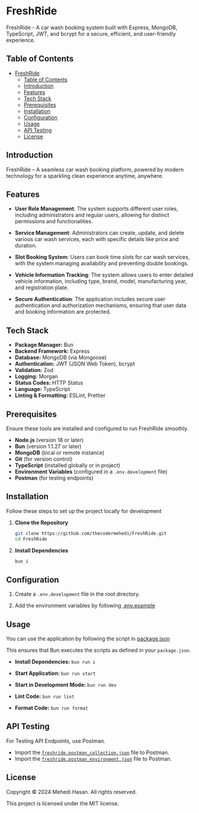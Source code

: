 # FreshRide

FreshRide - A car wash booking system built with Express, MongoDB, TypeScript, JWT, and bcrypt for a secure, efficient, and user-friendly experience.

## Table of Contents

- [FreshRide](#freshride)
  - [Table of Contents](#table-of-contents)
  - [Introduction](#introduction)
  - [Features](#features)
  - [Tech Stack](#tech-stack)
  - [Prerequisites](#prerequisites)
  - [Installation](#installation)
  - [Configuration](#configuration)
  - [Usage](#usage)
  - [API Testing](#api-testing)
  - [License](#license)

## Introduction

FreshRide – A seamless car wash booking platform, powered by modern technology for a sparkling clean experience anytime, anywhere.

## Features

- **User Role Management**: The system supports different user roles, including administrators and regular users, allowing for distinct permissions and functionalities.

- **Service Management**: Administrators can create, update, and delete various car wash services, each with specific details like price and duration.

- **Slot Booking System**: Users can book time slots for car wash services, with the system managing availability and preventing double bookings.

- **Vehicle Information Tracking**: The system allows users to enter detailed vehicle information, including type, brand, model, manufacturing year, and registration plate.

- **Secure Authentication**: The application includes secure user authentication and authorization mechanisms, ensuring that user data and booking information are protected.

## Tech Stack

- **Package Manager:** Bun
- **Backend Framework:** Express
- **Database:** MongoDB (via Mongoose)
- **Authentication:** JWT (JSON Web Token), bcrypt
- **Validation:** Zod
- **Logging:** Morgan
- **Status Codes:** HTTP Status
- **Language:** TypeScript
- **Linting & Formatting:** ESLint, Prettier

## Prerequisites

Ensure these tools are installed and configured to run FreshRide smoothly.

- **Node.js** (version 18 or later)
- **Bun** (version 1.1.27 or later)
- **MongoDB** (local or remote instance)
- **Git** (for version control)
- **TypeScript** (installed globally or in project)
- **Environment Variables** (configured in a `.env.development` file)
- **Postman** (for testing endpoints)

## Installation

Follow these steps to set up the project locally for development

1. **Clone the Repository**

   ```bash
   git clone https://github.com/thecodermehedi/FreshRide.git
   cd FreshRide
   ```

2. **Install Dependencies**

   ```bash
   bun i
   ```

## Configuration

1. Create a `.env.development` file in the root directory.

2. Add the environment variables by following [.env.example](.env.example)

## Usage

You can use the application by following the script in [package.json](package.json)

This ensures that Bun executes the scripts as defined in your `package.json`.

- **Install Dependencies:** `bun run i`

- **Start Application:** `bun run start`

- **Start in Development Mode:** `bun run dev`

- **Lint Code:** `bun run lint`

- **Format Code:** `bun run format`

## API Testing

For Testing API Endpoints, use Postman.

- Import the [`freshride.postman_collection.json`](freshride.postman_collection.json) file to Postman.
- Import the [`freshride.postman_environment.json`](freshride.postman_environment.json) file to Postman.

## License

Copyright © 2024 Mehedi Hasan. All rights reserved.

This project is licensed under the MIT license.
